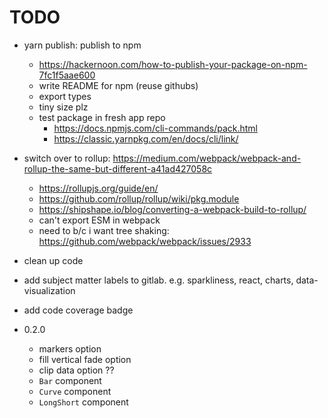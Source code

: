 # TODO

- yarn publish: publish to npm

  - https://hackernoon.com/how-to-publish-your-package-on-npm-7fc1f5aae600
  - write README for npm (reuse githubs)
  - export types
  - tiny size plz
  - test package in fresh app repo
    - https://docs.npmjs.com/cli-commands/pack.html
    - https://classic.yarnpkg.com/en/docs/cli/link/

- switch over to rollup: https://medium.com/webpack/webpack-and-rollup-the-same-but-different-a41ad427058c

  - https://rollupjs.org/guide/en/
  - https://github.com/rollup/rollup/wiki/pkg.module
  - https://shipshape.io/blog/converting-a-webpack-build-to-rollup/
  - can't export ESM in webpack
  - need to b/c i want tree shaking: https://github.com/webpack/webpack/issues/2933

- clean up code
- add subject matter labels to gitlab. e.g. sparkliness, react, charts, data-visualization
- add code coverage badge

- 0.2.0
  - markers option
  - fill vertical fade option
  - clip data option ??
  - `Bar` component
  - `Curve` component
  - `LongShort` component
